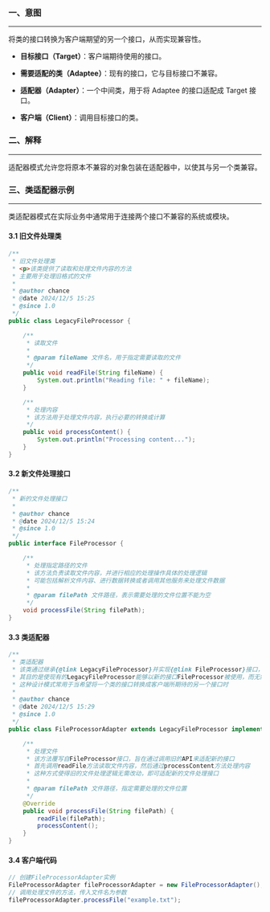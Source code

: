 ### 一、意图

---

将类的接口转换为客户端期望的另一个接口，从而实现兼容性。

- **目标接口（Target）**：客户端期待使用的接口。
- **需要适配的类（Adaptee）**：现有的接口，它与目标接口不兼容。
- **适配器（Adapter）**：一个中间类，用于将 Adaptee 的接口适配成 Target 接口。

- **客户端（Client）**：调用目标接口的类。



### 二、解释

---

适配器模式允许您将原本不兼容的对象包装在适配器中，以使其与另一个类兼容。



### 三、类适配器示例

---

类适配器模式在实际业务中通常用于连接两个接口不兼容的系统或模块。

#### 3.1 旧文件处理类

```java
/**
 * 旧文件处理类
 * <p>该类提供了读取和处理文件内容的方法
 * 主要用于处理旧格式的文件
 *
 * @author chance
 * @date 2024/12/5 15:25
 * @since 1.0
 */
public class LegacyFileProcessor {

    /**
     * 读取文件
     *
     * @param fileName 文件名，用于指定需要读取的文件
     */
    public void readFile(String fileName) {
        System.out.println("Reading file: " + fileName);
    }

    /**
     * 处理内容
     * 该方法用于处理文件内容，执行必要的转换或计算
     */
    public void processContent() {
        System.out.println("Processing content...");
    }
}
```

#### 3.2 新文件处理接口

```java
/**
 * 新的文件处理接口
 *
 * @author chance
 * @date 2024/12/5 15:24
 * @since 1.0
 */
public interface FileProcessor {

    /**
     * 处理指定路径的文件
     * 该方法负责读取文件内容，并进行相应的处理操作具体的处理逻辑
     * 可能包括解析文件内容、进行数据转换或者调用其他服务来处理文件数据
     *
     * @param filePath 文件路径，表示需要处理的文件位置不能为空
     */
    void processFile(String filePath);
}
```

#### 3.3 类适配器

```java
/**
 * 类适配器
 * 该类通过继承{@link LegacyFileProcessor}并实现{@link FileProcessor}接口，充当适配器的角色
 * 其目的是使现有的LegacyFileProcessor能够以新的接口FileProcessor被使用，而无需修改其内部逻辑
 * 这种设计模式常用于当希望将一个类的接口转换成客户端所期待的另一个接口时
 *
 * @author chance
 * @date 2024/12/5 15:29
 * @since 1.0
 */
public class FileProcessorAdapter extends LegacyFileProcessor implements FileProcessor {

    /**
     * 处理文件
     * 该方法覆写自FileProcessor接口，旨在通过调用旧的API来适配新的接口
     * 首先调用readFile方法读取文件内容，然后通过processContent方法处理内容
     * 这种方式使得旧的文件处理逻辑无需改动，即可适配新的文件处理接口
     *
     * @param filePath 文件路径，指定需要处理的文件位置
     */
    @Override
    public void processFile(String filePath) {
        readFile(filePath);
        processContent();
    }
}
```

#### 3.4 客户端代码

```java
// 创建FileProcessorAdapter实例
FileProcessorAdapter fileProcessorAdapter = new FileProcessorAdapter();
// 调用处理文件的方法，传入文件名为参数
fileProcessorAdapter.processFile("example.txt");
```





































































